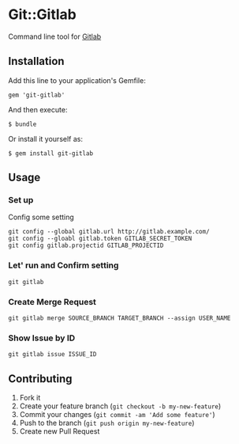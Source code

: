 # Git::Gitlab

Command line tool for [Gitlab](https://www.gitlab.com/)

## Installation

Add this line to your application's Gemfile:

    gem 'git-gitlab'

And then execute:

    $ bundle

Or install it yourself as:

    $ gem install git-gitlab

## Usage

### Set up

Config some setting

	git config --global gitlab.url http://gitlab.example.com/
	git config --gloabl gitlab.token GITLAB_SECRET_TOKEN
	git config gitlab.projectid GITLAB_PROJECTID

### Let' run and Confirm setting

	git gitlab

### Create Merge Request

	git gitlab merge SOURCE_BRANCH TARGET_BRANCH --assign USER_NAME

### Show Issue by ID

	git gitlab issue ISSUE_ID

## Contributing

1. Fork it
2. Create your feature branch (`git checkout -b my-new-feature`)
3. Commit your changes (`git commit -am 'Add some feature'`)
4. Push to the branch (`git push origin my-new-feature`)
5. Create new Pull Request
